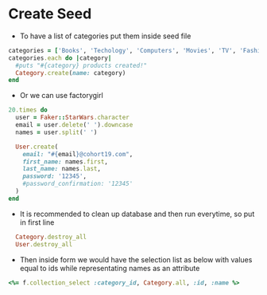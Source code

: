 
# Create Seed

* To have a list of categories put them inside seed file  
``` ruby
categories = ['Books', 'Techology', 'Computers', 'Movies', 'TV', 'Fashion', 'Music']
categories.each do |category|
  #puts "#{category} products created!"
  Category.create(name: category)
end
```
* Or we can use factorygirl 
``` ruby
20.times do
  user = Faker::StarWars.character
  email = user.delete(' ').downcase
  names = user.split(' ')

  User.create(
    email: "#{email}@cohort19.com",
    first_name: names.first,
    last_name: names.last,
    password: '12345',
    #password_confirmation: '12345'
  )
end
```
* It is recommended to clean up database and then run everytime, so put in first line
```ruby
  Category.destroy_all
  User.destroy_all
```
* Then inside form we would have the selection list as below with values equal to ids while representating names as an attribute 
```ruby
<%= f.collection_select :category_id, Category.all, :id, :name %>
```

